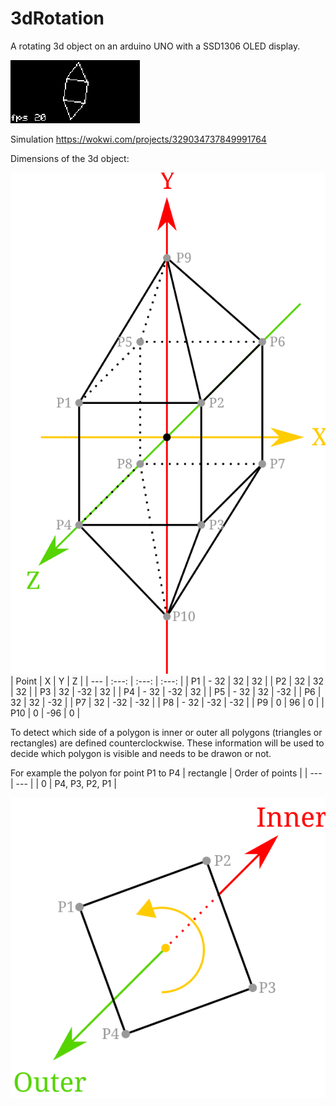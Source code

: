 # 3dRotation
A rotating 3d object on an arduino UNO with a SSD1306 OLED display.

![alt text](/assets/images/Capture.gif) 

Simulation https://wokwi.com/projects/329034737849991764

Dimensions of the 3d object:

![alt text](/assets/images/Object.svg)
| Point | X | Y | Z |
| --- | :---: | :---: | :---: |
| P1 | - 32 | 32 | 32 |
| P2 | 32 | 32 | 32 |
| P3 | 32 | -32 | 32 |
| P4 | - 32 | -32 | 32 |
| P5 | - 32 | 32 | -32 |
| P6 | 32 | 32 | -32 |
| P7 | 32 | -32 | -32 |
| P8 | - 32 | -32 | -32 |
| P9 | 0 | 96 | 0 |
| P10 | 0 | -96 | 0 |

To detect which side of a polygon is inner or outer all polygons (triangles or rectangles) are defined counterclockwise. These information will be used to decide which polygon is visible and needs to be drawon or not. 

For example the polyon for point P1 to P4
| rectangle | Order of points |
| --- | --- |
| 0 | P4, P3, P2, P1 |

![alt text](/assets/images/OrderRectangle0.svg)
